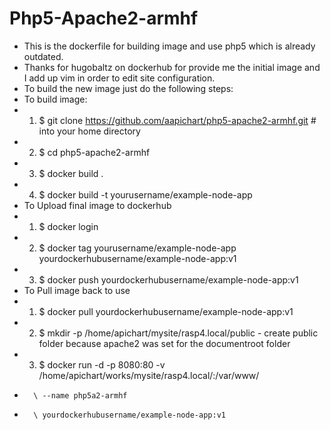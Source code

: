 # Php5-Apache2-armhf
- This is the dockerfile for building image and use php5 which is already outdated.
- Thanks for hugobaltz on dockerhub for provide me the initial image and I add up vim in order to edit site configuration.
- To build the new image just do the following steps:
-	To build image:
- 	1. $ git clone https://github.com/aapichart/php5-apache2-armhf.git # into your home directory
-	2. $ cd php5-apache2-armhf
-	3. $ docker build .
-	4. $ docker build -t yourusername/example-node-app
-	To Upload final image to dockerhub
-	1. $ docker login
-	2. $ docker tag yourusername/example-node-app yourdockerhubusername/example-node-app:v1
-	3. $ docker push yourdockerhubusername/example-node-app:v1
-	To Pull image back to use
-	1. $ docker pull yourdockerhubusername/example-node-app:v1
-   2. $ mkdir -p /home/apichart/mysite/rasp4.local/public - create public folder because apache2 was set for the documentroot folder
-	3. $ docker run -d -p 8080:80 -v /home/apichart/works/mysite/rasp4.local/:/var/www/ 
-		\ --name php5a2-armhf
-		\ yourdockerhubusername/example-node-app:v1 
